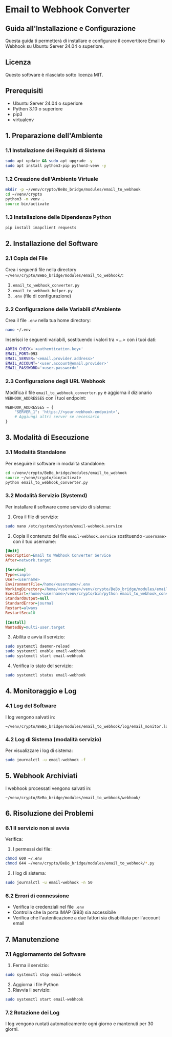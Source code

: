 # Email to Webhook Converter
## Guida all'Installazione e Configurazione

Questa guida ti permetterà di installare e configurare il convertitore Email to Webhook su Ubuntu Server 24.04 o superiore.

## Licenza
Questo software è rilasciato sotto licenza MIT.

## Prerequisiti
- Ubuntu Server 24.04 o superiore
- Python 3.10 o superiore
- pip3
- virtualenv

## 1. Preparazione dell'Ambiente
### 1.1 Installazione dei Requisiti di Sistema
```bash
sudo apt update && sudo apt upgrade -y
sudo apt install python3-pip python3-venv -y
```

### 1.2 Creazione dell'Ambiente Virtuale
```bash
mkdir -p ~/venv/crypto/BeBo_bridge/modules/email_to_webhook
cd ~/venv/crypto
python3 -m venv .
source bin/activate
```

### 1.3 Installazione delle Dipendenze Python
```bash
pip install imapclient requests
```

## 2. Installazione del Software
### 2.1 Copia dei File
Crea i seguenti file nella directory `~/venv/crypto/BeBo_bridge/modules/email_to_webhook/`:

1. `email_to_webhook_converter.py`
2. `email_to_webhook_helper.py`
3. `.env` (file di configurazione)

### 2.2 Configurazione delle Variabili d'Ambiente
Crea il file `.env` nella tua home directory:
```bash
nano ~/.env
```

Inserisci le seguenti variabili, sostituendo i valori tra <...> con i tuoi dati:
```bash
ADMIN_CHECK='<authentication.key>'
EMAIL_PORT=993
EMAIL_SERVER='<email.provider.address>'
EMAIL_ACCOUNT='<user.account@email.provider>'
EMAIL_PASSWORD='<user.password>'
```

### 2.3 Configurazione degli URL Webhook
Modifica il file `email_to_webhook_converter.py` e aggiorna il dizionario `WEBHOOK_ADDRESSES` con i tuoi endpoint:
```python
WEBHOOK_ADDRESSES = {
    "SERVER_1": 'https://<your-webhook-endpoint>',
    # Aggiungi altri server se necessario
}
```

## 3. Modalità di Esecuzione

### 3.1 Modalità Standalone
Per eseguire il software in modalità standalone:
```bash
cd ~/venv/crypto/BeBo_bridge/modules/email_to_webhook
source ~/venv/crypto/bin/activate
python email_to_webhook_converter.py
```

### 3.2 Modalità Servizio (Systemd)
Per installare il software come servizio di sistema:

1. Crea il file di servizio:
```bash
sudo nano /etc/systemd/system/email-webhook.service
```

2. Copia il contenuto del file `email-webhook.service` sostituendo `<username>` con il tuo username:
```ini
[Unit]
Description=Email to Webhook Converter Service
After=network.target
 
[Service]
Type=simple
User=<username>
EnvironmentFile=/home/<username>/.env
WorkingDirectory=/home/<username>/venv/crypto/BeBo_bridge/modules/email_to_webhook
ExecStart=/home/<username>/venv/crypto/bin/python email_to_webhook_converter.py
StandardOutput=null
StandardError=journal
Restart=always
RestartSec=10
 
[Install]
WantedBy=multi-user.target
```

3. Abilita e avvia il servizio:
```bash
sudo systemctl daemon-reload
sudo systemctl enable email-webhook
sudo systemctl start email-webhook
```

4. Verifica lo stato del servizio:
```bash
sudo systemctl status email-webhook
```

## 4. Monitoraggio e Log

### 4.1 Log del Software
I log vengono salvati in:
```
~/venv/crypto/BeBo_bridge/modules/email_to_webhook/log/email_monitor.log
```

### 4.2 Log di Sistema (modalità servizio)
Per visualizzare i log di sistema:
```bash
sudo journalctl -u email-webhook -f
```

## 5. Webhook Archiviati
I webhook processati vengono salvati in:
```
~/venv/crypto/BeBo_bridge/modules/email_to_webhook/webhook/
```

## 6. Risoluzione dei Problemi

### 6.1 Il servizio non si avvia
Verifica:
1. I permessi dei file:
```bash
chmod 600 ~/.env
chmod 644 ~/venv/crypto/BeBo_bridge/modules/email_to_webhook/*.py
```

2. I log di sistema:
```bash
sudo journalctl -u email-webhook -n 50
```

### 6.2 Errori di connessione
- Verifica le credenziali nel file `.env`
- Controlla che la porta IMAP (993) sia accessibile
- Verifica che l'autenticazione a due fattori sia disabilitata per l'account email

## 7. Manutenzione

### 7.1 Aggiornamento del Software
1. Ferma il servizio:
```bash
sudo systemctl stop email-webhook
```

2. Aggiorna i file Python
3. Riavvia il servizio:
```bash
sudo systemctl start email-webhook
```

### 7.2 Rotazione dei Log
I log vengono ruotati automaticamente ogni giorno e mantenuti per 30 giorni.
